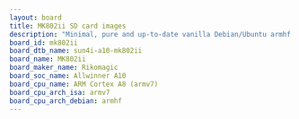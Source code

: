 ```yaml
---
layout: board
title: MK802ii SD card images
description: "Minimal, pure and up-to-date vanilla Debian/Ubuntu armhf SD card images for MK802ii by Rikomagic, SoC: Allwinner A10, CPU ISA: armv7"
board_id: mk802ii
board_dtb_name: sun4i-a10-mk802ii
board_name: MK802ii
board_maker_name: Rikomagic
board_soc_name: Allwinner A10
board_cpu_name: ARM Cortex A8 (armv7)
board_cpu_arch_isa: armv7
board_cpu_arch_debian: armhf
---
```

